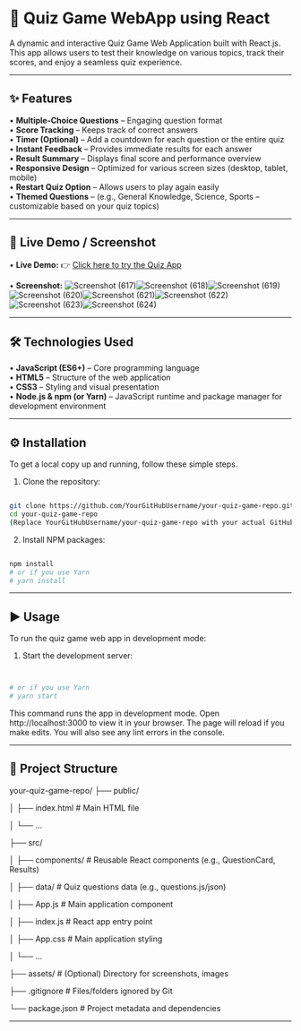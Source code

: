 # 🧠 Quiz Game WebApp using React
A dynamic and interactive Quiz Game Web Application built with React.js. This app allows users to test their knowledge on various topics, track their scores, and enjoy a seamless quiz experience.

---

## ✨ Features
• **Multiple-Choice Questions** – Engaging question format  
• **Score Tracking** – Keeps track of correct answers  
• **Timer (Optional)** – Add a countdown for each question or the entire quiz  
• **Instant Feedback** – Provides immediate results for each answer  
• **Result Summary** – Displays final score and performance overview  
• **Responsive Design** – Optimized for various screen sizes (desktop, tablet, mobile)  
• **Restart Quiz Option** – Allows users to play again easily  
• **Themed Questions** – (e.g., General Knowledge, Science, Sports – customizable based on your quiz topics)  

---

## 🚀 Live Demo / Screenshot
• **Live Demo:** 👉 [Click here to try the Quiz App](https://quiz-app-nine-orpin.vercel.app/)

• **Screenshot:**
![Screenshot (617)](https://github.com/user-attachments/assets/a98cf5ba-5df0-4c27-a48e-80b3454a0787)![Screenshot (618)](https://github.com/user-attachments/assets/af7eceb9-c1cc-4944-b3d2-fb807475e74e)![Screenshot (619)](https://github.com/user-attachments/assets/108bc522-e68c-4206-8161-e488b63c01bf)![Screenshot (620)](https://github.com/user-attachments/assets/70285865-8181-40e9-9c98-7eed0c550b01)![Screenshot (621)](https://github.com/user-attachments/assets/94b782a2-db07-4487-b37c-b7ca8029a11a)![Screenshot (622)](https://github.com/user-attachments/assets/504fbcb2-06b0-46b1-bf44-814478196570)![Screenshot (623)](https://github.com/user-attachments/assets/48bd8dc0-94df-43c7-97d2-378e996b2b60)![Screenshot (624)](https://github.com/user-attachments/assets/11a47b7c-ce75-4f88-af35-d58c1be670be)

---

## 🛠️ Technologies Used
• **JavaScript (ES6+)** – Core programming language  
• **HTML5** – Structure of the web application  
• **CSS3** – Styling and visual presentation  
• **Node.js & npm (or Yarn)** – JavaScript runtime and package manager for development environment

---

## ⚙️ Installation
To get a local copy up and running, follow these simple steps.

1. Clone the repository:

```Bash

git clone https://github.com/YourGitHubUsername/your-quiz-game-repo.git
cd your-quiz-game-repo
(Replace YourGitHubUsername/your-quiz-game-repo with your actual GitHub path)
```

2. Install NPM packages:

```Bash

npm install
# or if you use Yarn
# yarn install
```
---

## ▶️ Usage
To run the quiz game web app in development mode:

1. Start the development server:
```Bash


# or if you use Yarn
# yarn start
```
This command runs the app in development mode. Open http://localhost:3000 to view it in your browser. The page will reload if you make edits. You will also see any lint errors in the console.

---

## 📂 Project Structure
your-quiz-game-repo/
├── public/

│   ├── index.html           # Main HTML file

│   └── ...

├── src/

│   ├── components/          # Reusable React components (e.g., QuestionCard, Results)

│   ├── data/                # Quiz questions data (e.g., questions.js/json)

│   ├── App.js               # Main application component

│   ├── index.js             # React app entry point

│   ├── App.css              # Main application styling

│   └── ...

├── assets/                  # (Optional) Directory for screenshots, images

├── .gitignore               # Files/folders ignored by Git

└── package.json             # Project metadata and dependencies



---






